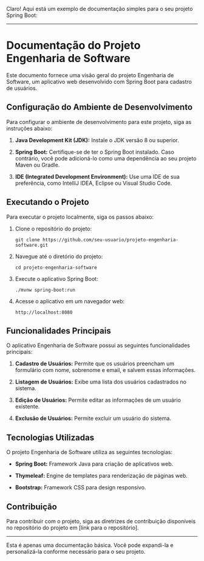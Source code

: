 Claro! Aqui está um exemplo de documentação simples para o seu projeto Spring Boot:

---

# Documentação do Projeto Engenharia de Software

Este documento fornece uma visão geral do projeto Engenharia de Software, um aplicativo web desenvolvido com Spring Boot para cadastro de usuários.

## Configuração do Ambiente de Desenvolvimento

Para configurar o ambiente de desenvolvimento para este projeto, siga as instruções abaixo:

1. **Java Development Kit (JDK):** Instale o JDK versão 8 ou superior.

2. **Spring Boot:** Certifique-se de ter o Spring Boot instalado. Caso contrário, você pode adicioná-lo como uma dependência ao seu projeto Maven ou Gradle.

3. **IDE (Integrated Development Environment):** Use uma IDE de sua preferência, como IntelliJ IDEA, Eclipse ou Visual Studio Code.

## Executando o Projeto

Para executar o projeto localmente, siga os passos abaixo:

1. Clone o repositório do projeto:
   ```
   git clone https://github.com/seu-usuario/projeto-engenharia-software.git
   ```

2. Navegue até o diretório do projeto:
   ```
   cd projeto-engenharia-software
   ```

3. Execute o aplicativo Spring Boot:
   ```
   ./mvnw spring-boot:run
   ```

4. Acesse o aplicativo em um navegador web:
   ```
   http://localhost:8080
   ```

## Funcionalidades Principais

O aplicativo Engenharia de Software possui as seguintes funcionalidades principais:

1. **Cadastro de Usuários:** Permite que os usuários preencham um formulário com nome, sobrenome e email, e salvem essas informações.

2. **Listagem de Usuários:** Exibe uma lista dos usuários cadastrados no sistema.

3. **Edição de Usuários:** Permite editar as informações de um usuário existente.

4. **Exclusão de Usuários:** Permite excluir um usuário do sistema.

## Tecnologias Utilizadas

O projeto Engenharia de Software utiliza as seguintes tecnologias:

- **Spring Boot:** Framework Java para criação de aplicativos web.

- **Thymeleaf:** Engine de templates para renderização de páginas web.

- **Bootstrap:** Framework CSS para design responsivo.

## Contribuição

Para contribuir com o projeto, siga as diretrizes de contribuição disponíveis no repositório do projeto em [link para o repositório].

---

Esta é apenas uma documentação básica. Você pode expandi-la e personalizá-la conforme necessário para o seu projeto.